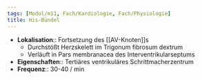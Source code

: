```yaml
---
tags: [Modul/m11, Fach/Kardiologie, Fach/Physiologie]
title: His-Bündel
---
```

- **Lokalisation**:: Fortsetzung des [[AV-Knoten]]s
	- Durchstößt Herzskelett im Trigonum fibrosum dextrum
	- Verläuft in Pars membranacea des Interventrikularseptums
- **Eigenschaften**:: Tertiäres ventrikuläres Schrittmacherzentrum
- **Frequenz**:: 30-40 / min